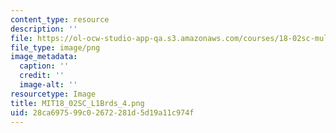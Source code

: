 ```yaml
---
content_type: resource
description: ''
file: https://ol-ocw-studio-app-qa.s3.amazonaws.com/courses/18-02sc-multivariable-calculus-fall-2010/28ca697599c02672281d5d19a11c974f_MIT18_02SC_L1Brds_4.png
file_type: image/png
image_metadata:
  caption: ''
  credit: ''
  image-alt: ''
resourcetype: Image
title: MIT18_02SC_L1Brds_4.png
uid: 28ca6975-99c0-2672-281d-5d19a11c974f
---
```

